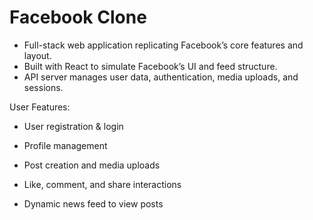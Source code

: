 # Facebook Clone
- Full-stack web application replicating Facebook’s core features and layout.
- Built with React to simulate Facebook’s UI and feed structure.
- API server manages user data, authentication, media uploads, and sessions.

User Features:

- User registration & login

- Profile management

- Post creation and media uploads

- Like, comment, and share interactions

- Dynamic news feed to view posts

